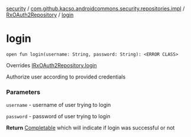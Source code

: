 [security](../../index.md) / [com.github.kacso.androidcommons.security.repositories.impl](../index.md) / [RxOAuth2Repository](index.md) / [login](.)

# login

`open fun login(username: String, password: String): <ERROR CLASS>`

Overrides [IRxOAuth2Repository.login](../../com.github.kacso.androidcommons.security.repositories/-i-rx-o-auth2-repository/login.md)

Authorize user according to provided credentials

### Parameters

`username` - username of user trying to login

`password` - password of user trying to login

**Return**
[Completable](#) which will indicate if login was successful or not

